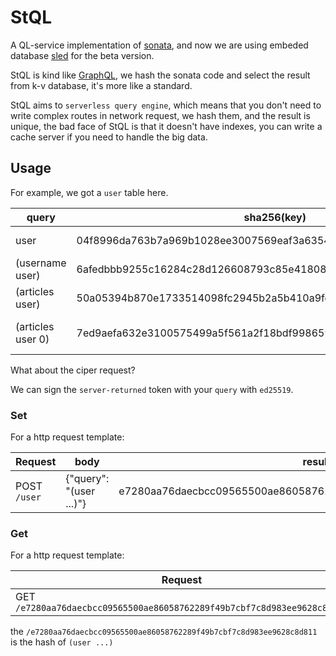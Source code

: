 # StQL

A QL-service implementation of [sonata](https://github.com/clearloop/sonata), and now we are using embeded database [sled](https://github.com/spacejam/sled) for the beta version.

StQL is kind like [GraphQL](http://graphql.org), we hash the sonata code and select the result from k-v database, it's more like a standard.

StQL aims to `serverless query engine`, which means that you don't need to write complex routes in network request, we hash them, and the result is unique, the bad face of StQL is that it doesn't have indexes, you can write a cache server if you need to handle the big data.


## Usage

For example, we got a `user` table here.

| query             | sha256(key)                                                      | result(value)            |
|-------------------|------------------------------------------------------------------|--------------------------|
| user              | 04f8996da763b7a969b1028ee3007569eaf3a635486ddab211d512c85b9df8fb | user info bytes          |
| (username user)   | 6afedbbb9255c16284c28d126608793c85e41808eda3891f295239054fc88763 | username of user         |
| (articles user)   | 50a05394b870e1733514098fc2945b2a5b410a9fd146600bcf33307108f3e0fb | user article indexs      |
| (articles user 0) | 7ed9aefa632e3100575499a5f561a2f18bdf998659faeb8c672b2b8cf436e3f8 | the No.0 article of user |

What about the ciper request? 

We can sign the `server-returned` token with your `query` with `ed25519`.

### Set

For a http request template:

| Request      | body                    | result                                                           |
|--------------|-------------------------|------------------------------------------------------------------|
| POST `/user` | {"query": "(user ...)"} | e7280aa76daecbcc09565500ae86058762289f49b7cbf7c8d983ee9628c8d811 |

### Get

For a http request template:

| Request                                                                 | result |
|-------------------------------------------------------------------------|--------|
| GET `/e7280aa76daecbcc09565500ae86058762289f49b7cbf7c8d983ee9628c8d811` | (...)  |

the `/e7280aa76daecbcc09565500ae86058762289f49b7cbf7c8d983ee9628c8d811` is the hash of `(user ...)`
